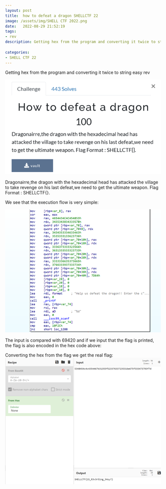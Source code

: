 ```yaml
---
layout: post
title:  how to defeat a dragon SHELLCTF 22
image: /assets/img/SHELL CTF 2022.png
date:   2022-08-29 21:52:19
tags:
- rev
description: Getting hex from the program and converting it twice to string easy rev

categories:
- SHELL CTF 22
---
```


Getting hex from the program and converting it twice to string easy rev

![](/assets/img/2022-08-13-09-59-47.png)


Dragonairre,the dragon with the hexadecimal head has attacked the village to take revenge on his last defeat,we need to get the ultimate weapon. Flag Format : SHELLCTF{}.


We see that the execution flow is very simple:

![](/assets/img/2022-08-13-10-01-46.png)

The input is compared with 69420 and if we input that the flag is printed, the flag is also encoded in the hex code above:

Converting the hex from the flag we get the real flag:
![](/assets/img/2022-08-13-10-03-15.png)